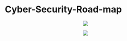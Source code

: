 # Cyber-Security-Road-map
<p align="center"><a href="https://github.com/J3y-Z3r0"><img src="https://www.sportsingapore.gov.sg/-/media/SSC/Corporate/Images/Newsroom/Announcements/ActiveSG-Cyber-Security-Banner-1110x360px-d1-250122.ashx"></a></p>


<p align="center">
  <a href="https://github.com/J3y-Z3r0"><img src="https://readme-typing-svg.herokuapp.com?size=30&color=0EF711&center=true&lines=Plz+Wait%2C+Update+Soon..."></a>
</p>
